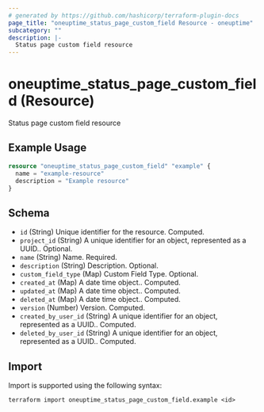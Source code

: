 ```yaml
---
# generated by https://github.com/hashicorp/terraform-plugin-docs
page_title: "oneuptime_status_page_custom_field Resource - oneuptime"
subcategory: ""
description: |-
  Status page custom field resource
---
```


# oneuptime_status_page_custom_field (Resource)

Status page custom field resource

## Example Usage

```terraform
resource "oneuptime_status_page_custom_field" "example" {
  name = "example-resource"
  description = "Example resource"
}
```

## Schema

- `id` (String) Unique identifier for the resource. Computed.
- `project_id` (String) A unique identifier for an object, represented as a UUID.. Optional.
- `name` (String) Name. Required.
- `description` (String) Description. Optional.
- `custom_field_type` (Map) Custom Field Type. Optional.
- `created_at` (Map) A date time object.. Computed.
- `updated_at` (Map) A date time object.. Computed.
- `deleted_at` (Map) A date time object.. Computed.
- `version` (Number) Version. Computed.
- `created_by_user_id` (String) A unique identifier for an object, represented as a UUID.. Computed.
- `deleted_by_user_id` (String) A unique identifier for an object, represented as a UUID.. Computed.

## Import

Import is supported using the following syntax:

```shell
terraform import oneuptime_status_page_custom_field.example <id>
```
